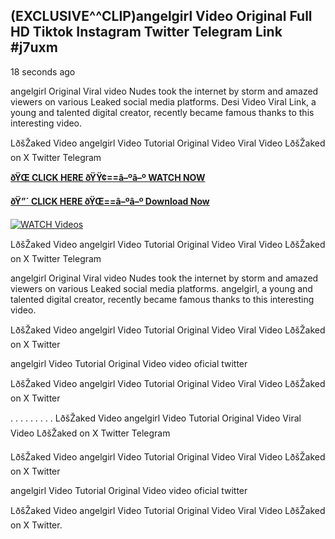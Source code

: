 ## (EXCLUSIVE^^CLIP)angelgirl Video Original Full HD Tiktok Instagram Twitter Telegram Link #j7uxm

18 seconds ago

angelgirl Original Viral video Nudes took the internet by storm and amazed viewers on various Leaked social media platforms. Desi Video Viral Link, a young and talented digital creator, recently became famous thanks to this interesting video.

LðšŽaked Video angelgirl Video Tutorial Original Video Viral Video LðšŽaked on X Twitter Telegram

**[ðŸŒ CLICK HERE ðŸŸ¢==â–ºâ–º WATCH NOW](https://clips-mediaa.blogspot.com/2025/02/video-viral-download.html)**

**[ðŸ”´ CLICK HERE ðŸŒ==â–ºâ–º Download Now](https://clips-mediaa.blogspot.com/2025/02/video-viral-download.html)**

[![WATCH Videos](https://i.imgur.com/dJHk4Zq.gif)](https://clips-mediaa.blogspot.com/2025/02/video-viral-download.html)

LðšŽaked Video angelgirl Video Tutorial Original Video Viral Video LðšŽaked on X Twitter Telegram

angelgirl Original Viral video Nudes took the internet by storm and amazed viewers on various Leaked social media platforms. angelgirl, a young and talented digital creator, recently became famous thanks to this interesting video.

LðšŽaked Video angelgirl Video Tutorial Original Video Viral Video LðšŽaked on X Twitter

angelgirl Video Tutorial Original Video video oficial twitter

LðšŽaked Video angelgirl Video Tutorial Original Video Viral Video LðšŽaked on X Twitter

. . . . . . . . . LðšŽaked Video angelgirl Video Tutorial Original Video Viral Video LðšŽaked on X Twitter Telegram

LðšŽaked Video angelgirl Video Tutorial Original Video Viral Video LðšŽaked on X Twitter

angelgirl Video Tutorial Original Video video oficial twitter

LðšŽaked Video angelgirl Video Tutorial Original Video Viral Video LðšŽaked on X Twitter.